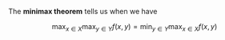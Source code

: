 The **minimax theorem** tells us when we have

$$
\max_{x \in X} \max_{y \in Y} f(x,y) = \min_{y \in Y} \max_{x \in X} f(x,y)
$$
